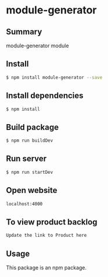 # module-generator

## Summary

module-generator module

## Install

```sh
$ npm install module-generator --save
```
## Install dependencies
```sh
$ npm install
```

## Build package
```sh
$ npm run buildDev
```

## Run server
```sh
$ npm run startDev
```

## Open website
```sh
localhost:4000
```

## To view product backlog
```sh
Update the link to Product here
```

## Usage
This package is an npm package.
